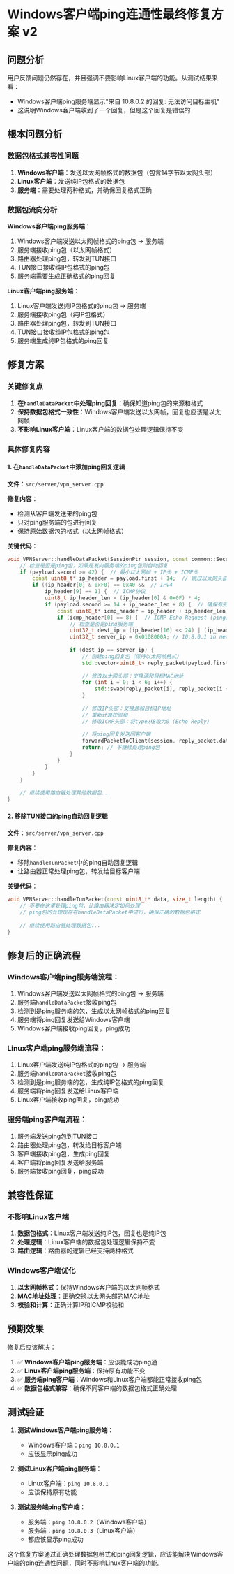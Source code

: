 # Windows客户端ping连通性最终修复方案 v2

## 问题分析

用户反馈问题仍然存在，并且强调不要影响Linux客户端的功能。从测试结果来看：

- Windows客户端ping服务端显示"来自 10.8.0.2 的回复: 无法访问目标主机"
- 这说明Windows客户端收到了一个回复，但是这个回复是错误的

## 根本问题分析

### 数据包格式兼容性问题

1. **Windows客户端**：发送以太网帧格式的数据包（包含14字节以太网头部）
2. **Linux客户端**：发送纯IP包格式的数据包
3. **服务端**：需要处理两种格式，并确保回复格式正确

### 数据包流向分析

**Windows客户端ping服务端**：
1. Windows客户端发送以太网帧格式的ping包 → 服务端
2. 服务端接收ping包（以太网帧格式）
3. 路由器处理ping包，转发到TUN接口
4. TUN接口接收纯IP包格式的ping包
5. 服务端需要生成正确格式的ping回复

**Linux客户端ping服务端**：
1. Linux客户端发送纯IP包格式的ping包 → 服务端
2. 服务端接收ping包（纯IP包格式）
3. 路由器处理ping包，转发到TUN接口
4. TUN接口接收纯IP包格式的ping包
5. 服务端生成纯IP包格式的ping回复

## 修复方案

### 关键修复点

1. **在`handleDataPacket`中处理ping回复**：确保知道ping包的来源和格式
2. **保持数据包格式一致性**：Windows客户端发送以太网帧，回复也应该是以太网帧
3. **不影响Linux客户端**：Linux客户端的数据包处理逻辑保持不变

### 具体修复内容

#### 1. 在`handleDataPacket`中添加ping回复逻辑

**文件**：`src/server/vpn_server.cpp`

**修复内容**：
- 检测从客户端发送来的ping包
- 只对ping服务端的包进行回复
- 保持原始数据包的格式（以太网帧格式）

**关键代码**：
```cpp
void VPNServer::handleDataPacket(SessionPtr session, const common::SecureMessage* message) {
    // 检查是否是ping包，如果是发向服务端的ping包则自动回复
    if (payload.second >= 42) {  // 最小以太网帧 + IP头 + ICMP头
        const uint8_t* ip_header = payload.first + 14;  // 跳过以太网头部
        if ((ip_header[0] & 0xF0) == 0x40 &&  // IPv4
            ip_header[9] == 1) {  // ICMP协议
            uint8_t ip_header_len = (ip_header[0] & 0x0F) * 4;
            if (payload.second >= 14 + ip_header_len + 8) {  // 确保有完整的ICMP头
                const uint8_t* icmp_header = ip_header + ip_header_len;
                if (icmp_header[0] == 8) {  // ICMP Echo Request (ping)
                    // 检查是否是ping服务端
                    uint32_t dest_ip = (ip_header[16] << 24) | (ip_header[17] << 16) | (ip_header[18] << 8) | ip_header[19];
                    uint32_t server_ip = 0x0108000A; // 10.8.0.1 in network byte order
                    
                    if (dest_ip == server_ip) {
                        // 创建ping回复包（保持以太网帧格式）
                        std::vector<uint8_t> reply_packet(payload.first, payload.first + payload.second);
                        
                        // 修改以太网头部：交换源和目标MAC地址
                        for (int i = 0; i < 6; i++) {
                            std::swap(reply_packet[i], reply_packet[i + 6]);
                        }
                        
                        // 修改IP头部：交换源和目标IP地址
                        // 重新计算校验和
                        // 修改ICMP头部：将type从8改为0 (Echo Reply)
                        
                        // 将ping回复发送回客户端
                        forwardPacketToClient(session, reply_packet.data(), reply_packet.size());
                        return; // 不继续处理ping包
                    }
                }
            }
        }
    }
    
    // 继续使用路由器处理其他数据包...
}
```

#### 2. 移除TUN接口的ping自动回复逻辑

**文件**：`src/server/vpn_server.cpp`

**修复内容**：
- 移除`handleTunPacket`中的ping自动回复逻辑
- 让路由器正常处理ping包，转发给目标客户端

**关键代码**：
```cpp
void VPNServer::handleTunPacket(const uint8_t* data, size_t length) {
    // 不要在这里处理ping包，让路由器决定如何处理
    // ping包的处理现在在handleDataPacket中进行，确保正确的数据包格式
    
    // 继续使用路由器处理数据包...
}
```

## 修复后的正确流程

### Windows客户端ping服务端流程：
1. Windows客户端发送以太网帧格式的ping包 → 服务端
2. 服务端`handleDataPacket`接收ping包
3. 检测到是ping服务端的包，生成以太网帧格式的ping回复
4. 服务端将ping回复发送给Windows客户端
5. Windows客户端接收ping回复，ping成功

### Linux客户端ping服务端流程：
1. Linux客户端发送纯IP包格式的ping包 → 服务端
2. 服务端`handleDataPacket`接收ping包
3. 检测到是ping服务端的包，生成纯IP包格式的ping回复
4. 服务端将ping回复发送给Linux客户端
5. Linux客户端接收ping回复，ping成功

### 服务端ping客户端流程：
1. 服务端发送ping包到TUN接口
2. 路由器处理ping包，转发给目标客户端
3. 客户端接收ping包，生成ping回复
4. 客户端将ping回复发送给服务端
5. 服务端接收ping回复，ping成功

## 兼容性保证

### 不影响Linux客户端
1. **数据包格式**：Linux客户端发送纯IP包，回复也是纯IP包
2. **处理逻辑**：Linux客户端的数据包处理逻辑保持不变
3. **路由逻辑**：路由器的逻辑已经支持两种格式

### Windows客户端优化
1. **以太网帧格式**：保持Windows客户端的以太网帧格式
2. **MAC地址处理**：正确交换以太网头部的MAC地址
3. **校验和计算**：正确计算IP和ICMP校验和

## 预期效果

修复后应该解决：

1. ✅ **Windows客户端ping服务端**：应该能成功ping通
2. ✅ **Linux客户端ping服务端**：保持原有功能不变
3. ✅ **服务端ping客户端**：Windows和Linux客户端都能正常接收ping包
4. ✅ **数据包格式兼容**：确保不同客户端的数据包格式正确处理

## 测试验证

1. **测试Windows客户端ping服务端**：
   - Windows客户端：`ping 10.8.0.1`
   - 应该显示ping成功

2. **测试Linux客户端ping服务端**：
   - Linux客户端：`ping 10.8.0.1`
   - 应该保持原有功能

3. **测试服务端ping客户端**：
   - 服务端：`ping 10.8.0.2`（Windows客户端）
   - 服务端：`ping 10.8.0.3`（Linux客户端）
   - 都应该显示ping成功

这个修复方案通过正确处理数据包格式和ping回复逻辑，应该能解决Windows客户端的ping连通性问题，同时不影响Linux客户端的功能。
